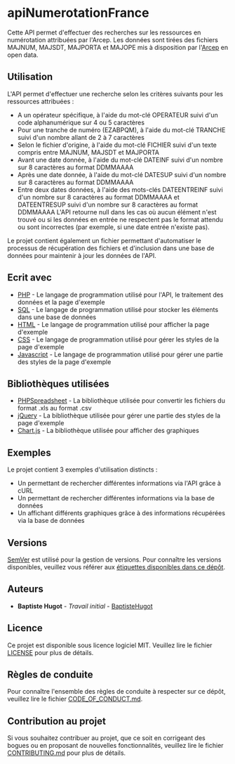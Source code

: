 # apiNumerotationFrance
Cette API permet d'effectuer des recherches sur les ressources en numérotation attribuées par l'Arcep. Les données sont tirées des fichiers MAJNUM, MAJSDT, MAJPORTA et MAJOPE mis à disposition par l'[Arcep](https://www.data.gouv.fr/fr/datasets/ressources-en-numerotation-telephonique/) en open data.

## Utilisation
L'API permet d'effectuer une recherche selon les critères suivants pour les ressources attribuées :
* A un opérateur spécifique, à l'aide du mot-clé OPERATEUR suivi d'un code alphanumérique sur 4 ou 5 caractères
* Pour une tranche de numéro (EZABPQM), à l'aide du mot-clé TRANCHE suivi d'un nombre allant de 2 à 7 caractères
* Selon le fichier d'origine, à l'aide du mot-clé FICHIER suivi d'un texte compris entre MAJNUM, MAJSDT et MAJPORTA
* Avant une date donnée, à l'aide du mot-clé DATEINF suivi d'un nombre sur 8 caractères au format DDMMAAAA
* Après une date donnée, à l'aide du mot-clé DATESUP suivi d'un nombre sur 8 caractères au format DDMMAAAA
* Entre deux dates données, à l'aide des mots-clés DATEENTREINF suivi d'un nombre sur 8 caractères au format DDMMAAAA et DATEENTRESUP suivi d'un nombre sur 8 caractères au format DDMMAAAA
L'API retourne null dans les cas où aucun élément n'est trouvé ou si les données en entrée ne respectent pas le format attendu ou sont incorrectes (par exemple, si une date entrée n'existe pas).

Le projet contient également un fichier permettant d'automatiser le processus de récupération des fichiers et d'inclusion dans une base de données pour maintenir à jour les données de l'API.

## Ecrit avec
* [PHP](https://secure.php.net/) - Le langage de programmation utilisé pour l'API, le traitement des données et la page d'exemple
* [SQL](https://www.iso.org/standard/63555.html) - Le langage de programmation utilisé pour stocker les éléments dans une base de données
* [HTML](https://www.w3.org/html/) - Le langage de programmation utilisé pour afficher la page d'exemple
* [CSS](https://www.w3.org/Style/CSS/) - Le langage de programmation utilisé pour gérer les styles de la page d'exemple
* [Javascript](https://www.ecma-international.org/publications/standards/Ecma-262.htm) - Le langage de programmation utilisé pour gérer une partie des styles de la page d'exemple

## Bibliothèques utilisées
* [PHPSpreadsheet](https://phpspreadsheet.readthedocs.io/) - La bibliothèque utilisée pour convertir les fichiers du format .xls au format .csv
* [jQuery](https://jquery.com/) - La bibliothèque utilisée pour gérer une partie des styles de la page d'exemple
* [Chart.js](https://www.chartjs.org/) - La bibliothèque utilisée pour afficher des graphiques

## Exemples
Le projet contient 3 exemples d'utilisation distincts :
* Un permettant de rechercher différentes informations via l'API grâce à cURL
* Un permettant de rechercher différentes informations via la base de données
* Un affichant différents graphiques grâce à des informations récupérées via la base de données

## Versions
[SemVer](http://semver.org/) est utilisé pour la gestion de versions. Pour connaître les versions disponibles, veuillez vous référer aux [étiquettes disponibles dans ce dépôt](https://github.com/BaptisteHugot/apiNumerotationFrance/releases/).

## Auteurs
* **Baptiste Hugot** - *Travail initial* - [BaptisteHugot](https://github.com/BaptisteHugot)

## Licence
Ce projet est disponible sous licence logiciel MIT. Veuillez lire le fichier [LICENSE](LICENSE) pour plus de détails.

## Règles de conduite
Pour connaître l'ensemble des règles de conduite à respecter sur ce dépôt, veuillez lire le fichier [CODE_OF_CONDUCT.md](CODE_OF_CONDUCT.md).

## Contribution au projet
Si vous souhaitez contribuer au projet, que ce soit en corrigeant des bogues ou en proposant de nouvelles fonctionnalités, veuillez lire le fichier [CONTRIBUTING.md](CONTRIBUTING.md) pour plus de détails.